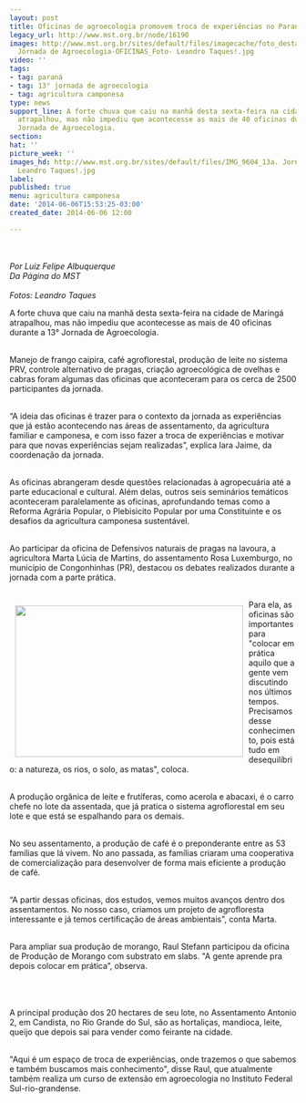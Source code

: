 ```yaml
---
layout: post
title: Oficinas de agroecologia promovem troca de experiências no Paraná
legacy_url: http://www.mst.org.br/node/16190
images: http://www.mst.org.br/sites/default/files/imagecache/foto_destaque/IMG_9604_13a.
  Jornada de Agroecologia-OFICINAS_Foto- Leandro Taques!.jpg
video: ''
tags:
- tag: paraná
- tag: 13° jornada de agroecologia
- tag: agricultura camponesa
type: news
support_line: A forte chuva que caiu na manhã desta sexta-feira na cidade de Maringá
  atrapalhou, mas não impediu que acontecesse as mais de 40 oficinas durante a 13°
  Jornada de Agroecologia.
section: 
hat: ''
picture_week: ''
images_hd: http://www.mst.org.br/sites/default/files/IMG_9604_13a. Jornada de Agroecologia-OFICINAS_Foto-
  Leandro Taques!.jpg
label: 
published: true
menu: agricultura camponesa
date: '2014-06-06T15:53:25-03:00'
created_date: 2014-06-06 12:00

---
```

<p><img style="margin: 10px;" src="http://www.mst.org.br/sites/default/files/IMG_9609_13a.%20Jornada%20de%20Agroecologia-OFICINAS_Foto-%20Leandro%20Taques.jpg" alt=""></p><p><em>Por Luiz Felipe Albuquerque<br>Da Página do MST<br><br>Fotos: Leandro Taques<br></em></p><p>A forte chuva que caiu na manhã desta sexta-feira na cidade de Maringá atrapalhou, mas não impediu que acontecesse as mais de 40 oficinas durante a 13° Jornada de Agroecologia.</p><p><br>Manejo de frango caipira, café agroflorestal, produção de leite no sistema PRV, controle alternativo de pragas, criação agroecológica de ovelhas e cabras foram algumas das oficinas que aconteceram para os cerca de 2500 participantes da jornada.</p><p><br><img style="margin: 10px; float: right;" src="http://www.mst.org.br/sites/default/files/IMG_9679_13a.%20Jornada%20de%20Agroecologia-OFICINAS_Foto-%20Leandro%20Taques.jpg" alt="">“A ideia das oficinas é trazer para o contexto da jornada as experiências que já estão acontecendo nas áreas de assentamento, da agricultura familiar e camponesa, e com isso fazer a troca de experiências e motivar para que novas experiências sejam realizadas”, explica Iara Jaime, da coordenação da jornada.</p><p><br>As oficinas abrangeram desde questões relacionadas à agropecuária até a parte educacional e cultural. Além delas, outros seis seminários temáticos aconteceram paralelamente as oficinas, aprofundando temas como a Reforma Agrária Popular, o Plebisicito Popular por uma Constituinte e os desafios da agricultura camponesa sustentável.&nbsp;</p><p><br>Ao participar da oficina de Defensivos naturais de pragas na lavoura, a agricultora Marta Lúcia de Martins, do assentamento Rosa Luxemburgo, no município de Congonhinhas (PR), destacou os debates realizados durante a jornada com a parte prática.</p><p><br><img style="margin: 10px; float: left;" src="http://www.mst.org.br/sites/default/files/IMG_9733_13a.%20Jornada%20de%20Agroecologia-OFICINAS_Foto-%20Leandro%20Taques.jpg" alt="" width="400" height="266">Para ela, as oficinas são importantes para "colocar em prática aquilo que a gente vem discutindo nos últimos tempos. Precisamos desse conhecimento, pois está tudo em desequilíbrio: a natureza, os rios, o solo, as matas", coloca.</p><p><br>A produção orgânica de leite e frutíferas, como acerola e abacaxi, é o carro chefe no lote da assentada, que já pratica o sistema agroflorestal em seu lote e que está se espalhando para os demais.</p><p><br>No seu assentamento, a produção de café é o preponderante entre as 53 famílias que lá vivem. No ano passada, as famílias criaram uma cooperativa de comercialização para desenvolver de forma mais eficiente a produção de café.</p><p><br>“A partir dessas oficinas, dos estudos, vemos muitos avanços dentro dos assentamentos. No nosso caso, criamos um projeto de agrofloresta interessante e já temos certificação de áreas ambientais", conta Marta.</p><p><br>Para ampliar sua produção de morango, Raul Stefann participou da oficina de Produção de Morango com substrato em slabs. "A gente aprende pra depois colocar em prática”, observa.</p><p><br><img style="margin: 10px;" src="http://www.mst.org.br/sites/default/files/IMG_9665_13a.%20Jornada%20de%20Agroecologia-OFICINAS_Foto-%20Leandro%20Taques.jpg" alt=""></p><p>A principal produção dos 20 hectares de seu lote, no Assentamento Antonio 2, em Candista, no Rio Grande do Sul, são as hortaliças, mandioca, leite, queijo que depois sai para vender como feirante na cidade.</p><p><br>"Aqui é um espaço de troca de experiências, onde trazemos o que sabemos e também buscamos mais conhecimento", disse Raul, que atualmente também realiza um curso de extensão em agroecologia no Instituto Federal Sul-rio-grandense.</p><p><img style="margin: 10px;" src="http://www.mst.org.br/sites/default/files/IMG_9619_13a.%20Jornada%20de%20Agroecologia-OFICINAS_Foto-%20Leandro%20Taques.jpg" alt=""></p><p><img style="margin: 10px;" src="http://www.mst.org.br/sites/default/files/IMG_9688_13a.%20Jornada%20de%20Agroecologia-OFICINAS_Foto-%20Leandro%20Taques.jpg" alt=""></p>
